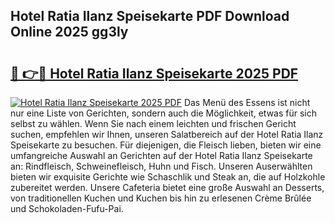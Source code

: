 ## Hotel Ratia Ilanz Speisekarte PDF Download Online 2025 gg3ly

# <h2><a href="http://gc7t89b.nevu.top/?p=Hotel+Ratia+Ilanz+Speisekarte">🔗 👉🔴 Hotel Ratia Ilanz Speisekarte 2025 PDF</a></h2>

[![Hotel Ratia Ilanz Speisekarte 2025 PDF](https://i.imgur.com/dBaPXMq.png)](http://gc7t89b.nevu.top/?p=Hotel+Ratia+Ilanz+Speisekarte)
Das Menü des Essens ist nicht nur eine Liste von Gerichten, sondern auch die Möglichkeit, etwas für sich selbst zu wählen. Wenn Sie nach einem leichten und frischen Gericht suchen, empfehlen wir Ihnen, unseren Salatbereich auf der Hotel Ratia Ilanz Speisekarte zu besuchen. Für diejenigen, die Fleisch lieben, bieten wir eine umfangreiche Auswahl an Gerichten auf der Hotel Ratia Ilanz Speisekarte an: Rindfleisch, Schweinefleisch, Huhn und Fisch. Unseren Auserwählten bieten wir exquisite Gerichte wie Schaschlik und Steak an, die auf Holzkohle zubereitet werden. Unsere Cafeteria bietet eine große Auswahl an Desserts, von traditionellen Kuchen und Kuchen bis hin zu erlesenen Crème Brûlée und Schokoladen-Fufu-Pai.
